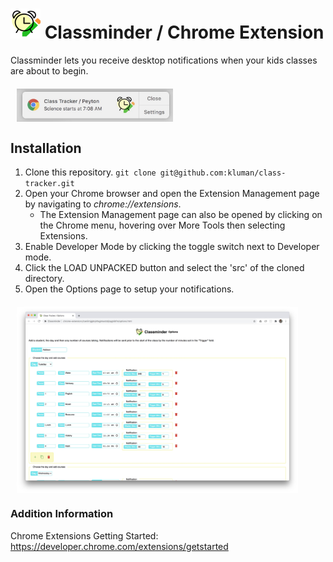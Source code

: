 # ![Classminder Logo](./src/images/logo_48.png) Classminder / Chrome Extension

Classminder lets you receive desktop notifications when your kids classes are about to begin. 

<img src="./images/Notification.jpg" style="width: 250px; display: block; margin: 20px 10px;">


## Installation

1. Clone this repository. 
   `git clone git@github.com:kluman/class-tracker.git`
2. Open your Chrome browser and open the Extension Management page by navigating to _chrome://extensions_.
   * The Extension Management page can also be opened by clicking on the Chrome menu, hovering over More Tools then selecting Extensions. 
3. Enable Developer Mode by clicking the toggle switch next to Developer mode.
4. Click the LOAD UNPACKED button and select the 'src' of the cloned directory.
5. Open the Options page to setup your notifications.

<img src="./images/Options-Screen.jpg" style="width: 450px; display: block; margin: 20px 10px;">

### Addition Information

Chrome Extensions Getting Started:  https://developer.chrome.com/extensions/getstarted

